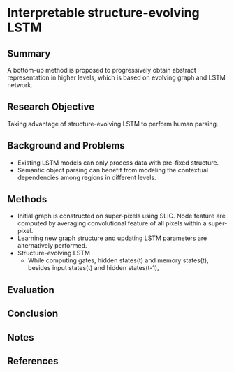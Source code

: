 # Interpretable structure-evolving LSTM
## Summary
A bottom-up method is proposed to progressively obtain abstract representation in higher levels, which is based on evolving graph and LSTM network.
## Research Objective
Taking advantage of structure-evolving LSTM to perform human parsing.
## Background and Problems
- Existing LSTM models can only process data with pre-fixed structure.
- Semantic object parsing can benefit from modeling the contextual dependencies among regions in different levels.
## Methods
- Initial graph is constructed on super-pixels using SLIC. Node feature are computed by averaging convolutional feature of all pixels within a super-pixel.
- Learning new graph structure and updating LSTM parameters are alternatively performed.
- Structure-evolving LSTM
	- While computing gates, hidden states(t) and memory states(t), besides input states(t) and hidden states(t-1), 
## Evaluation

## Conclusion

## Notes

## References
<!--stackedit_data:
eyJoaXN0b3J5IjpbMTQ4NDg3NjE2NiwyMTM3MjAyNTQ3LC00OD
UyNDMyMTgsLTExMDU1MjUzMjIsNDIwMzQzMzY2LC05NjgzMzk0
MjksMzUwMjE4MDcxXX0=
-->